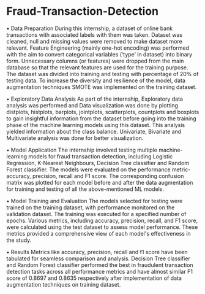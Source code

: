 # Fraud-Transaction-Detection

•	Data Preparation
During this internship, a dataset of online bank transactions with associated labels with them was taken. Dataset was cleaned, null and missing values were removed to make dataset more relevant. Feature Engineering (mainly one-hot encoding) was performed with the aim to convert categorical variables (‘type’ in dataset) into binary form. Unnecessary columns (or features) were dropped from the main database so that the relevant features are used for the training purpose. The dataset was divided into training and testing with percentage of 20% of testing data. To increase the diversity and resilience of the model, data augmentation techniques SMOTE was implemented on the training dataset.

•	Exploratory Data Analysis
As part of the internship, Exploratory data analysis was performed and Data visualization was done by plotting distplots, histplots, barplots, jointplots, scatterplots, countplots and boxplots to gain insightful information from the dataset before going into the training phase of the machine learning models using this dataset. This analysis yielded information about the class balance. Univariate, Bivariate and Multivariate analysis was done for better visualization.

•	Model Application
The internship involved testing multiple machine-learning models for fraud transaction detection, including Logistic Regression, K-Nearest Neighbours, Decision Tree classifier and Random Forest classifier. The models were evaluated on the performance metric-accuracy, precision, recall and F1 score. The corresponding confusion matrix was plotted for each model before and after the data
augmentation for training and testing of all the above-mentioned ML models.

•	Model Training and Evaluation
The models selected for testing were trained on the training dataset, with performance monitored on the validation dataset. The training was executed for a specified number of epochs. Various metrics, including accuracy, precision, recall, and F1 score, were calculated using the test dataset to assess model performance. These metrics provided a comprehensive view of each model's effectiveness in the study.

•	Results
Metrics like accuracy, precision, recall and f1 score have been tabulated for seamless comparison and analysis. Decision Tree classifier and Random Forest classifier performed the best in fraudulent transaction detection tasks across all performance metrics and have almost similar F1 score of 0.8697 and 0.8635 respectively after implementation of data augmentation techniques on training dataset.
